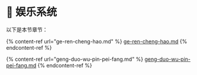 # 🔫 娱乐系统

以下是本节章节：

{% content-ref url="ge-ren-cheng-hao.md" %}
[ge-ren-cheng-hao.md](ge-ren-cheng-hao.md)
{% endcontent-ref %}

{% content-ref url="geng-duo-wu-pin-pei-fang.md" %}
[geng-duo-wu-pin-pei-fang.md](geng-duo-wu-pin-pei-fang.md)
{% endcontent-ref %}
